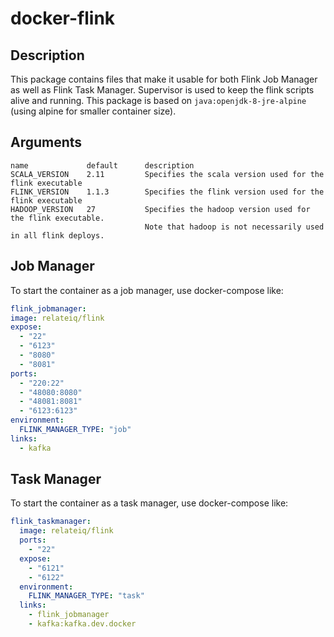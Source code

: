 # docker-flink

## Description

This package contains files that make it usable for both Flink Job Manager as well as Flink Task Manager.  Supervisor is used to keep the flink scripts alive and running.  This package is based on `java:openjdk-8-jre-alpine` (using alpine for smaller container size).

## Arguments

```
name             default      description
SCALA_VERSION    2.11         Specifies the scala version used for the flink executable
FLINK_VERSION    1.1.3        Specifies the flink version used for the flink executable
HADOOP_VERSION   27           Specifies the hadoop version used for the flink executable.
                              Note that hadoop is not necessarily used in all flink deploys.
```

## Job Manager

To start the container as a job manager, use docker-compose like:

```yaml
flink_jobmanager:
image: relateiq/flink
expose:
  - "22"
  - "6123"
  - "8080"
  - "8081"
ports:
  - "220:22"
  - "48080:8080"
  - "48081:8081"
  - "6123:6123"
environment:
  FLINK_MANAGER_TYPE: "job"
links:
  - kafka
```

## Task Manager

To start the container as a task manager, use docker-compose like:

```yaml
flink_taskmanager:
  image: relateiq/flink
  ports:
    - "22"
  expose:
    - "6121"
    - "6122"
  environment:
    FLINK_MANAGER_TYPE: "task"
  links:
    - flink_jobmanager
    - kafka:kafka.dev.docker
```
